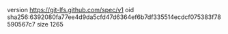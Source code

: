 version https://git-lfs.github.com/spec/v1
oid sha256:6392080fa77ee4d9da5cfd47d6364ef6b7df335514ecdcf075383f78590567c7
size 1265
